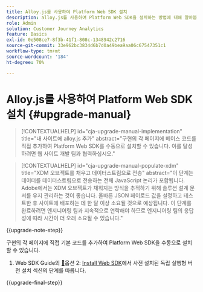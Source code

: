 ```yaml
---
title: Alloy.js를 사용하여 Platform Web SDK 설치
description: alloy.js를 사용하여 Platform Web SDK을 설치하는 방법에 대해 알아봅니다
role: Admin
solution: Customer Journey Analytics
feature: Basics
exl-id: 0e508ce7-8f3b-41f1-808c-1348942c2716
source-git-commit: 33e962bc3834d6b7d0a49bea9aa06c67547351c1
workflow-type: tm+mt
source-wordcount: '184'
ht-degree: 70%

---
```


# Alloy.js를 사용하여 Platform Web SDK 설치 {#upgrade-manual}

<!-- markdownlint-disable MD034 -->

>[!CONTEXTUALHELP]
>id="cja-upgrade-manual-implementation"
>title="내 사이트에 alloy.js 추가"
>abstract="구현의 각 페이지에 베이스 코드를 직접 추가하여 Platform Web SDK를 수동으로 설치할 수 있습니다. 이를 달성하려면 웹 사이트 개발 팀과 협력하십시오."

<!-- markdownlint-enable MD034 -->

<!-- markdownlint-disable MD034 -->

>[!CONTEXTUALHELP]
>id="cja-upgrade-manual-populate-xdm"
>title="XDM 오브젝트를 채우고 데이터스트림으로 전송"
>abstract="이 단계는 데이터를 데이터스트림으로 전송하는 전체 JavaScript 논리가 포함됩니다. Adobe에서는 XDM 오브젝트가 채워지는 방식을 추적하기 위해 솔루션 설계 문서를 유지 관리하는 것이 좋습니다. 올바른 JSON 페이로드 값을 설정하고 테스트한 후 사이트에 배포하는 데 한 달 이상 소요될 것으로 예상됩니다. 이 단계를 완료하려면 엔지니어링 팀과 지속적으로 연락해야 하므로 엔지니어링 팀의 응답성에 따라 시간이 더 오래 소요될 수 있습니다."

<!-- markdownlint-enable MD034 -->

{{upgrade-note-step}}

구현의 각 페이지에 직접 기본 코드를 추가하여 Platform Web SDK을 수동으로 설치할 수 있습니다.

1. Web SDK Guide의 [&#128279;](https://experienceleague.adobe.com/ko/docs/experience-platform/edge/fundamentals/installing-the-sdk#option-2-installing-the-prebuilt-standalone-version)옵션 2: [Install Web SDK](https://experienceleague.adobe.com/ko/docs/experience-platform/edge/fundamentals/installing-the-sdk)에서 사전 설치된 독립 실행형 버전 설치 섹션의 단계를 따릅니다.

{{upgrade-final-step}}

